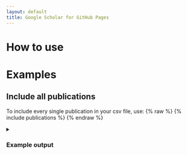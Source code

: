 ```yaml
---
layout: default
title: Google Scholar for GitHub Pages
---
```

# How to use

# Examples

## Include all publications
To include every single publication in your csv file, use:
{% raw %}
{% include publications %}
{% endraw %}

<details>
<summary><h3>Example output</h3></summary>
{% include publications %}
<details>
  
## Include publications from specific venues
To include publications in specific venues, pass the `venue` variable to the include. You can pass in multiple venues separated by semi-colons.
{% raw %}
{% include publications venue="Journal of Mechanical Design;Design Studies" %}
{% endraw %}

<details>
<summary><h3>Example output</h3></summary>
{% include publications venue="Journal of Mechanical Design;Design Studies" %}
</details>

## Include publications from specific years
To include publications from specific years, pass the `year` variable to the include. You can pass in multiple years separated by semi-colons.
{% raw %}
{% include publications year="2017;2021" %}
{% endraw %}

<details>
<summary><h3>Example output</h3></summary>
{% include publications year="2014" %}
</details>

## Include publications by specific authors
### Example output

## Throwing it all together
The best part is that all of these options play nicely together! For instance, to get all publications with authors Ayush Raina OR Glen Williams that were published in years 2021 OR 2020 OR 2019 in the venue Design Studies, use this command:
{% raw %}
{% include publications author="Raina,Ayush;Williams,Glen" year="2021;2020;2019" venue="Design Studies"%}
{% endraw %}
### Example output
